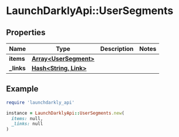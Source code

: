 # LaunchDarklyApi::UserSegments

## Properties

| Name | Type | Description | Notes |
| ---- | ---- | ----------- | ----- |
| **items** | [**Array&lt;UserSegment&gt;**](UserSegment.md) |  |  |
| **_links** | [**Hash&lt;String, Link&gt;**](Link.md) |  |  |

## Example

```ruby
require 'launchdarkly_api'

instance = LaunchDarklyApi::UserSegments.new(
  items: null,
  _links: null
)
```

